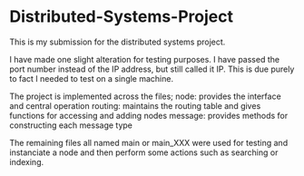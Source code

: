 Distributed-Systems-Project
===========================


This is my submission for the distributed systems project.

I have made one slight alteration for testing purposes. I have passed the port
number instead of the IP address, but still called it IP. This is due purely to 
fact I needed to test on a single machine.

The project is implemented across the files;
node: provides the interface and central operation
routing: maintains the routing table and gives functions for accessing and 
		adding nodes
message: provides methods for constructing each message type

The remaining files all named main or main_XXX were used for testing and 
instanciate a node and then perform some actions such as searching or 
indexing.
